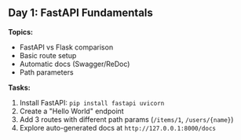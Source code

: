 ## Day 1: FastAPI Fundamentals

**Topics:**

- FastAPI vs Flask comparison
- Basic route setup
- Automatic docs (Swagger/ReDoc)
- Path parameters

**Tasks:**

1. Install FastAPI: `pip install fastapi uvicorn`
2. Create a "Hello World" endpoint
3. Add 3 routes with different path params (`/items/1`, `/users/{name}`)
4. Explore auto-generated docs at `http://127.0.0.1:8000/docs`